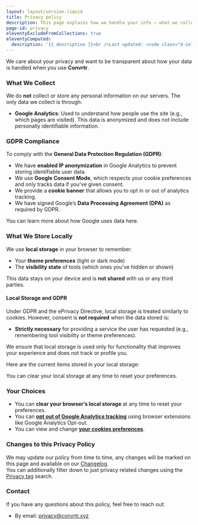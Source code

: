 ```yaml
---
layout: layout/version.liquid
title: Privacy policy
description: This page explains how we handle your info — what we collect, why we need it, and how we keep it safe.
page-id: privacy
eleventyExcludeFromCollections: true
eleventyComputed:
  description: '{{ description }}<br />Last updated: <code class="d-inline-flex px-2 bg-success bg-opacity-10 border border-success border-opacity-10 rounded-2">{{ lastmod | date: "%B %d, %Y" }}</code>'
---
```


We care about your privacy and want to be transparent about how your data is handled when you use **Convrtr**.

### What We Collect

We do **not** collect or store any personal information on our servers. The only data we collect is through:

- **Google Analytics**: Used to understand how people use the site (e.g., which pages are visited). This data is anonymized and does not include personally identifiable information.

### GDPR Compliance

To comply with the **General Data Protection Regulation (GDPR)**:

- We have **enabled IP anonymization** in Google Analytics to prevent storing identifiable user data.
- We use **Google Consent Mode**, which respects your cookie preferences and only tracks data if you’ve given consent.
- We provide a **cookie banner** that allows you to opt in or out of analytics tracking.
- We have signed Google’s **Data Processing Agreement (DPA)** as required by GDPR.

You can learn more about how Google uses data here.

### What We Store Locally

We use **local storage** in your browser to remember:

- Your **theme preferences** (light or dark mode)
- The **visibility state** of tools (which ones you’ve hidden or shown)

This data stays on your device and is **not shared** with us or any third parties.

#### Local Storage and GDPR

Under GDPR and the ePrivacy Directive, local storage is treated similarly to cookies. However, consent is **not required** when the data stored is:

- **Strictly necessary** for providing a service the user has requested (e.g., remembering tool visibility or theme preferences).

We ensure that local storage is used only for functionality that improves your experience and does not track or profile you.

Here are the current items stored in your local storage:

<div class="privacy-localstorage col-sm-12 col-md-10 col-lg-8"></div>

You can clear your local storage at any time to reset your preferences.

### Your Choices

- You can **clear your browser’s local storage** at any time to reset your preferences.
- You can **[opt out of Google Analytics tracking](https://support.google.com/analytics/answer/181881)** using browser extensions like Google Analytics Opt-out.
- You can view and change **<a href="#" id="open_preferences_center" class="text-convrtr">your cookies preferences</a>**.


### Changes to this Privacy Policy

We may update our policy from time to time, any changes will be marked on this page and available on our [Changelog](/changelog).  
You can additionally filter down to just privacy related changes using the [Privacy tag](/changelog/tag/privacy/ "Changelog filter for privacy related updates") search.

### Contact

If you have any questions about this policy, feel free to reach out:

- By email: [privacy@convrtr.xyz](mailto:privacy@convrtr.xyz "Send me an email")

<script type="module" src="{{ '/assets/js/privacy/privacy.mjs' | url }}"></script>
